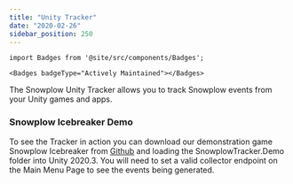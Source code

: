 ```yaml
---
title: "Unity Tracker"
date: "2020-02-26"
sidebar_position: 250
---
```


```mdx-code-block
import Badges from '@site/src/components/Badges';

<Badges badgeType="Actively Maintained"></Badges>
```

The Snowplow Unity Tracker allows you to track Snowplow events from your Unity games and apps.

### Snowplow Icebreaker Demo

To see the Tracker in action you can download our demonstration game Snowplow Icebreaker from [Github](https://github.com/snowplow/snowplow-unity-tracker) and loading the SnowplowTracker.Demo folder into Unity 2020.3. You will need to set a valid collector endpoint on the Main Menu Page to see the events being generated.
